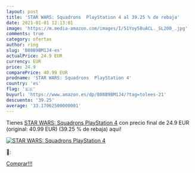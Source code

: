 ```yaml
---
layout: post
title: 'STAR WARS: Squadrons  PlayStation 4 al 39.25 % de rebaja'
date: 2021-01-01 12:13:01
image: 'https://m.media-amazon.com/images/I/51Yoy58uACL._SL200_.jpg'
comments: true
category: ofertas
author: ring
slug: 'B08B9BM1J4-es'
actualPrice: 24.9 EUR
currency: EUR
price: 24.9
comparePrice: 40.99 EUR
prodname: 'STAR WARS: Squadrons  PlayStation 4'
country: 'es'
flag: '🇪🇸'
buyurl: 'https://www.amazon.es/dp/B08B9BM1J4/?tag=tolees-21'
descuento: '39.25'
average: '33.17062500000001'
---
```


Tienes [STAR WARS: Squadrons  PlayStation 4](https://www.amazon.es/dp/B08B9BM1J4/?tag=tolees-21) con precio final de  24.9 EUR (original: 40.99 EUR) (39.25 %  de rebaja) aqui!

[![STAR WARS: Squadrons  PlayStation 4](https://m.media-amazon.com/images/I/51Yoy58uACL._SL200_.jpg)](https://www.amazon.es/dp/B08B9BM1J4/?tag=tolees-21)

🔎:


[Comprar!!!](https://www.amazon.es/dp/B08B9BM1J4/?tag=tolees-21)
